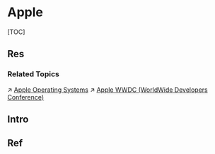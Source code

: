 # Apple

[TOC]



## Res
### Related Topics
↗ [Apple Operating Systems](../../🥷🏼%20Operating%20System%20(Engineering%20Part)/Apple%20Operating%20Systems/Apple%20Operating%20Systems.md)
↗ [Apple WWDC (WorldWide Developers Conference)](../../../🗺%20CS%20Overview/📆%20Industry%20Conference%20&%20Events/Development%20Events/Apple%20WWDC%20(WorldWide%20Developers%20Conference).md)



## Intro



## Ref

